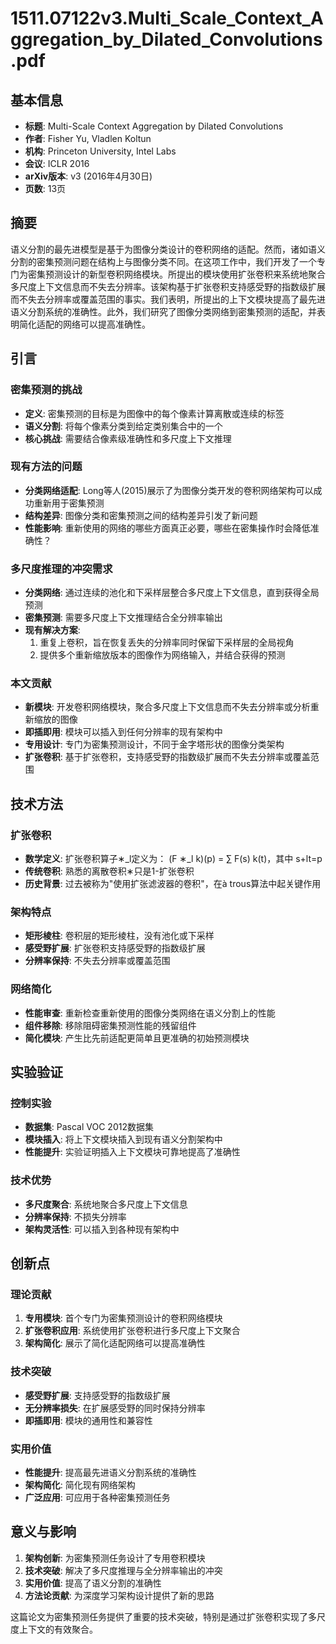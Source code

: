 # 1511.07122v3.Multi_Scale_Context_Aggregation_by_Dilated_Convolutions.pdf

## 基本信息
- **标题**: Multi-Scale Context Aggregation by Dilated Convolutions
- **作者**: Fisher Yu, Vladlen Koltun
- **机构**: Princeton University, Intel Labs
- **会议**: ICLR 2016
- **arXiv版本**: v3 (2016年4月30日)
- **页数**: 13页

## 摘要

语义分割的最先进模型是基于为图像分类设计的卷积网络的适配。然而，诸如语义分割的密集预测问题在结构上与图像分类不同。在这项工作中，我们开发了一个专门为密集预测设计的新型卷积网络模块。所提出的模块使用扩张卷积来系统地聚合多尺度上下文信息而不失去分辨率。该架构基于扩张卷积支持感受野的指数级扩展而不失去分辨率或覆盖范围的事实。我们表明，所提出的上下文模块提高了最先进语义分割系统的准确性。此外，我们研究了图像分类网络到密集预测的适配，并表明简化适配的网络可以提高准确性。

## 引言

### 密集预测的挑战
- **定义**: 密集预测的目标是为图像中的每个像素计算离散或连续的标签
- **语义分割**: 将每个像素分类到给定类别集合中的一个
- **核心挑战**: 需要结合像素级准确性和多尺度上下文推理

### 现有方法的问题
- **分类网络适配**: Long等人(2015)展示了为图像分类开发的卷积网络架构可以成功重新用于密集预测
- **结构差异**: 图像分类和密集预测之间的结构差异引发了新问题
- **性能影响**: 重新使用的网络的哪些方面真正必要，哪些在密集操作时会降低准确性？

### 多尺度推理的冲突需求
- **分类网络**: 通过连续的池化和下采样层整合多尺度上下文信息，直到获得全局预测
- **密集预测**: 需要多尺度上下文推理结合全分辨率输出
- **现有解决方案**:
  1. 重复上卷积，旨在恢复丢失的分辨率同时保留下采样层的全局视角
  2. 提供多个重新缩放版本的图像作为网络输入，并结合获得的预测

### 本文贡献
- **新模块**: 开发卷积网络模块，聚合多尺度上下文信息而不失去分辨率或分析重新缩放的图像
- **即插即用**: 模块可以插入到任何分辨率的现有架构中
- **专用设计**: 专门为密集预测设计，不同于金字塔形状的图像分类架构
- **扩张卷积**: 基于扩张卷积，支持感受野的指数级扩展而不失去分辨率或覆盖范围

## 技术方法

### 扩张卷积
- **数学定义**: 扩张卷积算子∗_l定义为：
  (F ∗_l k)(p) = ∑ F(s) k(t)，其中 s+lt=p
- **传统卷积**: 熟悉的离散卷积∗只是1-扩张卷积
- **历史背景**: 过去被称为"使用扩张滤波器的卷积"，在à trous算法中起关键作用

### 架构特点
- **矩形棱柱**: 卷积层的矩形棱柱，没有池化或下采样
- **感受野扩展**: 扩张卷积支持感受野的指数级扩展
- **分辨率保持**: 不失去分辨率或覆盖范围

### 网络简化
- **性能审查**: 重新检查重新使用的图像分类网络在语义分割上的性能
- **组件移除**: 移除阻碍密集预测性能的残留组件
- **简化模块**: 产生比先前适配更简单且更准确的初始预测模块

## 实验验证

### 控制实验
- **数据集**: Pascal VOC 2012数据集
- **模块插入**: 将上下文模块插入到现有语义分割架构中
- **性能提升**: 实验证明插入上下文模块可靠地提高了准确性

### 技术优势
- **多尺度聚合**: 系统地聚合多尺度上下文信息
- **分辨率保持**: 不损失分辨率
- **架构灵活性**: 可以插入到各种现有架构中

## 创新点

### 理论贡献
1. **专用模块**: 首个专门为密集预测设计的卷积网络模块
2. **扩张卷积应用**: 系统使用扩张卷积进行多尺度上下文聚合
3. **架构简化**: 展示了简化适配网络可以提高准确性

### 技术突破
- **感受野扩展**: 支持感受野的指数级扩展
- **无分辨率损失**: 在扩展感受野的同时保持分辨率
- **即插即用**: 模块的通用性和兼容性

### 实用价值
- **性能提升**: 提高最先进语义分割系统的准确性
- **架构简化**: 简化现有网络架构
- **广泛应用**: 可应用于各种密集预测任务

## 意义与影响

1. **架构创新**: 为密集预测任务设计了专用卷积模块
2. **技术突破**: 解决了多尺度推理与全分辨率输出的冲突
3. **实用价值**: 提高了语义分割的准确性
4. **方法论贡献**: 为深度学习架构设计提供了新的思路

这篇论文为密集预测任务提供了重要的技术突破，特别是通过扩张卷积实现了多尺度上下文的有效聚合。